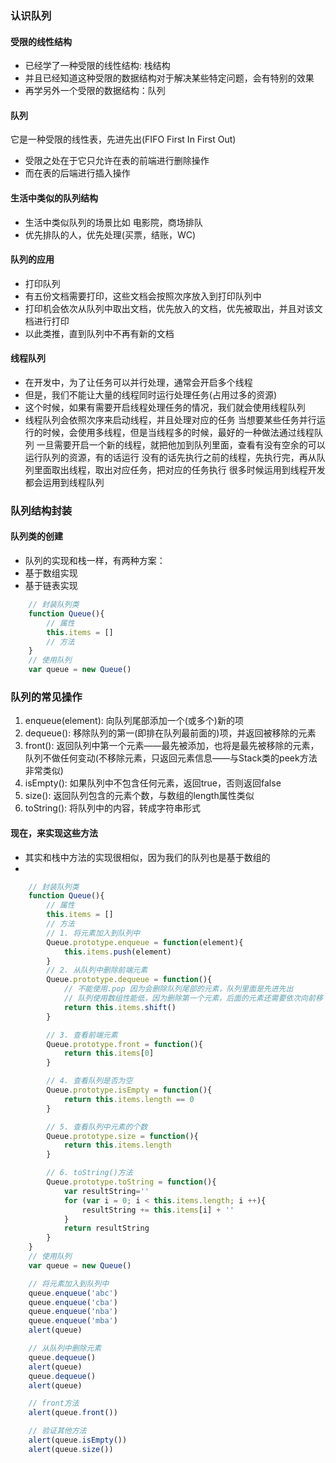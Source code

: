 ### 认识队列 
#### 受限的线性结构
* 已经学了一种受限的线性结构: 栈结构
* 并且已经知道这种受限的数据结构对于解决某些特定问题，会有特别的效果
* 再学另外一个受限的数据结构：队列
#### 队列
它是一种受限的线性表，先进先出(FIFO First In First Out)
* 受限之处在于它只允许在表的前端进行删除操作
* 而在表的后端进行插入操作
#### 生活中类似的队列结构
* 生活中类似队列的场景比如 电影院，商场排队
* 优先排队的人，优先处理(买票，结账，WC)
#### 队列的应用
* 打印队列
* 有五份文档需要打印，这些文档会按照次序放入到打印队列中
* 打印机会依次从队列中取出文档，优先放入的文档，优先被取出，并且对该文档进行打印
* 以此类推，直到队列中不再有新的文档
#### 线程队列
* 在开发中，为了让任务可以并行处理，通常会开启多个线程
* 但是，我们不能让大量的线程同时运行处理任务(占用过多的资源)
* 这个时候，如果有需要开启线程处理任务的情况，我们就会使用线程队列
* 线程队列会依照次序来启动线程，并且处理对应的任务
当想要某些任务并行运行的时候，会使用多线程，但是当线程多的时候，最好的一种做法通过线程队列
一旦需要开启一个新的线程，就把他加到队列里面，查看有没有空余的可以运行队列的资源，有的话运行
没有的话先执行之前的线程，先执行完，再从队列里面取出线程，取出对应任务，把对应的任务执行
很多时候运用到线程开发都会运用到线程队列

### 队列结构封装
#### 队列类的创建
* 队列的实现和栈一样，有两种方案：
* 基于数组实现
* 基于链表实现

```js
    // 封装队列类
    function Queue(){
        // 属性
        this.items = []
        // 方法
    }
    // 使用队列
    var queue = new Queue()
```

### 队列的常见操作
1. enqueue(element): 向队列尾部添加一个(或多个)新的项
2. dequeue(): 移除队列的第一(即排在队列最前面的)项，并返回被移除的元素
3. front(): 返回队列中第一个元素——最先被添加，也将是最先被移除的元素，队列不做任何变动(不移除元素，只返回元素信息——与Stack类的peek方法非常类似)
4. isEmpty(): 如果队列中不包含任何元素，返回true，否则返回false
5. size(): 返回队列包含的元素个数，与数组的length属性类似
6. toString(): 将队列中的内容，转成字符串形式

#### 现在，来实现这些方法
* 其实和栈中方法的实现很相似，因为我们的队列也是基于数组的
* 
```js
    // 封装队列类
    function Queue(){
        // 属性
        this.items = []
        // 方法
        // 1. 将元素加入到队列中
        Queue.prototype.enqueue = function(element){
            this.items.push(element)
        }
        // 2. 从队列中删除前端元素
        Queue.prototype.dequeue = function(){
            // 不能使用.pop 因为会删除队列尾部的元素，队列里面是先进先出
            // 队列使用数组性能低，因为删除第一个元素，后面的元素还需要依次向前移
            return this.items.shift()
        }

        // 3. 查看前端元素
        Queue.prototype.front = function(){
            return this.items[0]
        }

        // 4. 查看队列是否为空 
        Queue.prototype.isEmpty = function(){
            return this.items.length == 0
        }

        // 5. 查看队列中元素的个数
        Queue.prototype.size = function(){
            return this.items.length
        }

        // 6. toString()方法 
        Queue.prototype.toString = function(){
            var resultString=''
            for (var i = 0; i < this.items.length; i ++){
                resultString += this.items[i] + ''
            }
            return resultString
        }
    }
    // 使用队列
    var queue = new Queue()

    // 将元素加入到队列中
    queue.enqueue('abc')
    queue.enqueue('cba')
    queue.enqueue('nba')
    queue.enqueue('mba')
    alert(queue)

    // 从队列中删除元素
    queue.dequeue()
    alert(queue)
    queue.dequeue()
    alert(queue)

    // front方法
    alert(queue.front())

    // 验证其他方法
    alert(queue.isEmpty())
    alert(queue.size())
```
